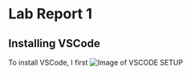 # Lab Report 1
## Installing VSCode

To install VSCode, I first 
 ![Image of VSCODE SETUP](https://github.com/vjwuUCSD/cse15l-lab-reports/blob/main/LabReport1/Screen%20Shot%202022-04-01%20at%206.12.35%20PM.png?raw=true)
